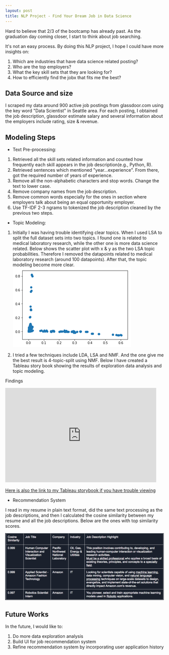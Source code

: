 ```yaml
---
layout: post
title: NLP Project - Find Your Dream Job in Data Science
---
```

Hard to believe that 2/3 of the bootcamp has already past. As the graduation day coming closer, I start to think about job searching. 

It's not an easy process. By doing this NLP project, I hope I could have more insights on:
1. Which are industries that have data science related posting?
2. Who are the top employers?
3. What the key skill sets that they are looking for?
4. How to efficiently find the jobx that fits me the best?


## Data Source and size

I scraped my data around 900 active job postings from glassdoor.com using the key word "Data Scientist" in Seattle area. For each posting, I obtained the job description, glassdoor estimate salary and several information about the employers include rating, size & revenue. 


## Modeling Steps   

* Text Pre-processing:

1. Retrieved all the skill sets related information and counted how frequently each skill appears in the job description(e.g., Python, R).
2. Retrieved sentences which mentioned "year...experience". From there, got the required number of years of experience.
3. Remove all the non-alphabetic characters and stop words. Change the text to lower case. 
3. Remove company names from the job description.
4. Remove common words especially for the ones in section where employers talk about being an equal opportunity employer.
5. Use TF-IDF 2-3 ngrams to tokenized the job description cleaned by the previous two steps.

* Topic Modeling:

1. Initially I was having trouble identifying clear topics. When I used LSA to split the full dataset sets into two topics. I found one is related to medical laboratory research, while the other one is more data science related. Below shows the scatter plot with x & y as the two LSA topic probabilities. Therefore I removed the datapoints related to medical laboratory research (around 100 datapoints). After that, the topic modeling become more clear. 
![](/images/LSA_split_to_2.png?raw=true) 

2. I tried a few techniques include LDA, LSA and NMF. And the one give me the best result is 4-topic-split using NMF. Below I have created a Tableau story book showing the results of exploration data analysis and topic modeling. 
 
Findings

<iframe src="https://public.tableau.com/views/Metis-Project4/FindYourDreamJobinDataScience?:embed=y&:display_count=yes&publish=yes"
frameborder="0" width="480" height="299" allowfullscreen="true"
mozallowfullscreen="true" webkitallowfullscreen="true"></iframe>

[Here is also the link to my Tableau storybook if you have trouble viewing](https://public.tableau.com/views/Metis-Project4/FindYourDreamJobinDataScience?:embed=y&:display_count=yes&publish=yes)

* Recommendation System

I read in my resume in plain text format, did the same text processing as the job descriptions, and then I calculated the cosine similarity between my resume and all the job descriptions. Below are the ones with top similarity scores.

![](/images/Recommendation_result.png?raw=true) 

## Future Works 

In the future, I would like to:
1. Do more data exploration analysis
2. Build UI for job recommendation system
3. Refine recommendation system by incorporating user application history




